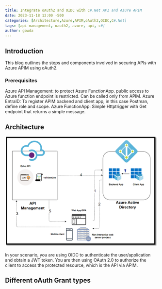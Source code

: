 ```yaml
---
title: Integrate oAuth2 and OIDC with C#.Net API and Azure APIM
date: 2023-11-18 12:00 -500
categories: [Architecture,Azure,APIM,oAuth2,OIDC,C#.Net]
tags: [api-management, oauth2, azure, api, c#]
author: gowda
---
```


## Introduction
This blog outlines the steps and components involved in securing APIs with Azure APIM using oAuth2.

### Prerequisites
Azure API Management: to protect Azure FunctionApp. public access to Azure function endpoint is restricted. Can be called only from APIM.
Azure EntraID: To register APIM backend and client app, in this case Postman, define role and scope.
Azure FunctionApp: Simple Httptrigger with Get endpoint that returns a simple message.


## Architecture

![Desktop View](/assets/img/oauth/oauth2-oidc-azentraid.png)



In your scenario, you are using OIDC to authenticate the user/application and obtain a JWT token. You are then using OAuth 2.0 to authorize the client to access the protected resource, which is the API via APIM.

## Different oAuth Grant types

